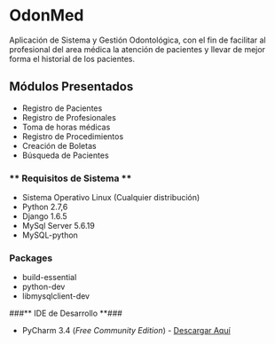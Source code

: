 # OdonMed #

Aplicación de Sistema y Gestión Odontológica, con el fin de facilitar al profesional del area médica la atención de pacientes y llevar de mejor forma el historial de los pacientes. 

## Módulos Presentados ##

* Registro de Pacientes
* Registro de Profesionales
* Toma de horas médicas
* Registro de Procedimientos
* Creación de Boletas
* Búsqueda de Pacientes

### ** Requisitos de Sistema ** ###

* Sistema Operativo Linux (Cualquier distribución)
* Python 2.7,6
* Django 1.6.5
* MySql Server 5.6.19
* MySQL-python

### Packages ###

* build-essential
* python-dev
* libmysqlclient-dev

###** IDE de Desarrollo **###

* PyCharm 3.4 (*Free Community Edition*) - [Descargar Aquí](http://www.jetbrains.com/pycharm/)
